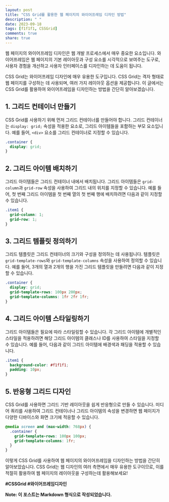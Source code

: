 ```yaml
---
layout: post
title: "CSS Grid를 활용한 웹 페이지의 와이어프레임 디자인 방법"
description: " "
date: 2023-09-18
tags: [f1f1f1, CSSGrid]
comments: true
share: true
---
```


웹 페이지의 와이어프레임 디자인은 웹 개발 프로세스에서 매우 중요한 요소입니다. 와이어프레임은 웹 페이지의 기본 레이아웃과 구성 요소를 시각적으로 보여주는 도구로, 사용자 경험을 개선하고 사용자 인터페이스를 디자인하는 데 도움이 됩니다.

CSS Grid는 와이어프레임 디자인에 매우 유용한 도구입니다. CSS Grid는 격자 형태로 웹 페이지를 구성하는 데 사용되며, 여러 가지 레이아웃 옵션을 제공합니다. 이 글에서는 CSS Grid를 활용하여 와이어프레임을 디자인하는 방법을 간단히 알아보겠습니다.

## 1. 그리드 컨테이너 만들기

CSS Grid를 사용하기 위해 먼저 그리드 컨테이너를 만들어야 합니다. 그리드 컨테이너는 `display: grid;` 속성을 적용한 요소로, 그리드 아이템들을 포함하는 부모 요소입니다. 예를 들어, `<div>` 요소를 그리드 컨테이너로 지정할 수 있습니다.

```css
.container {
  display: grid;
}
```

## 2. 그리드 아이템 배치하기

그리드 아이템들은 그리드 컨테이너 내에서 배치됩니다. 그리드 아이템들은 `grid-column`과 `grid-row` 속성을 사용하여 그리드 내의 위치를 지정할 수 있습니다. 예를 들어, 첫 번째 그리드 아이템을 첫 번째 열의 첫 번째 행에 배치하려면 다음과 같이 지정할 수 있습니다.

```css
.item1 {
  grid-column: 1;
  grid-row: 1;
}
```

## 3. 그리드 템플릿 정의하기

그리드 템플릿은 그리드 컨테이너의 크기와 구성을 정의하는 데 사용됩니다. 템플릿은 `grid-template-rows`와 `grid-template-columns` 속성을 사용하여 정의할 수 있습니다. 예를 들어, 3개의 열과 2개의 행을 가진 그리드 템플릿을 만들려면 다음과 같이 지정할 수 있습니다.

```css
.container {
  display: grid;
  grid-template-rows: 100px 200px;
  grid-template-columns: 1fr 2fr 1fr;
}
```

## 4. 그리드 아이템 스타일링하기

그리드 아이템들은 필요에 따라 스타일링할 수 있습니다. 각 그리드 아이템에 개별적인 스타일을 적용하려면 해당 그리드 아이템의 클래스나 ID를 사용하여 스타일을 지정할 수 있습니다. 예를 들어, 다음과 같이 그리드 아이템에 배경색과 패딩을 적용할 수 있습니다.

```css
.item1 {
  background-color: #f1f1f1;
  padding: 10px;
}
```

## 5. 반응형 그리드 디자인

CSS Grid를 사용하면 그리드 기반 레이아웃을 쉽게 반응형으로 만들 수 있습니다. 미디어 쿼리를 사용하여 그리드 컨테이너나 그리드 아이템의 속성을 변경하면 웹 페이지가 다양한 디바이스와 화면 크기에 적응할 수 있습니다.

```css
@media screen and (max-width: 768px) {
  .container {
    grid-template-rows: 100px 100px;
    grid-template-columns: 1fr;
  }
}
```

이렇게 CSS Grid를 사용하여 웹 페이지의 와이어프레임을 디자인하는 방법을 간단히 알아보았습니다. CSS Grid는 웹 디자인의 여러 측면에서 매우 유용한 도구이므로, 이를 적절히 활용하여 웹 페이지의 레이아웃을 구성하는데 활용해보세요!

**#CSSGrid #와이어프레임디자인**

**Note: 이 포스트는 Markdown 형식으로 작성되었습니다.**